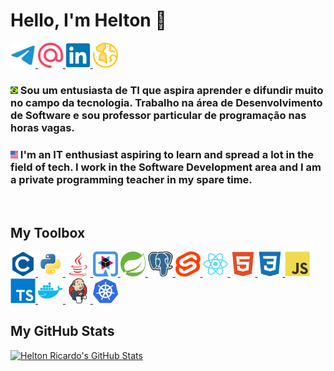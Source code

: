 # Hello, I'm Helton 🤠

<div style="display:inline-block">
    <a href="https://t.me/heltonricardo">
        <img src="assets/telegram.svg" title="Telegram: heltonricardo" height="40" width="40" />
    </a>
    <a href="mailto:contato@helton.info">
        <img src="assets/email.svg" title="E-mail: contato@helton.info" height="40" width="40" />
    </a>
    <a href="https://linkedin.com/in/heltonricardo">
        <img src="assets/linkedin.svg" title="LinkedIn: heltonricardo" height="40" width="40" />
    </a>
    <a href="https://helton.info">
        <img src="assets/site.svg" title="Site: helton.info" height="40" width="40" />
    </a>
</div>

<br />

### <img src="assets/br.svg" title="PT-BR" width="12" /> Sou um entusiasta de TI que aspira aprender e difundir muito no campo da tecnologia. Trabalho na área de Desenvolvimento de Software e sou professor particular de programação nas horas vagas.

### <img src="assets/us.svg" title="EN" width="12" /> I'm an IT enthusiast aspiring to learn and spread a lot in the field of tech. I work in the Software Development area and I am a private programming teacher in my spare time.

<br />

## My Toolbox

<div style="display:inline-block">
    <a href="https://github.com/search?l=C&q=user%3Aheltonricardo&type=Repositories">
        <img src="assets/c.svg" title="C" width="40" height="40"/>
    </a>
    <a href="https://github.com/search?l=Python&q=user%3Aheltonricardo&type=Repositories">
        <img src="assets/python.svg" title="Python" width="40" height="40"/>
    </a>
    <a href="https://github.com/search?l=Java&q=user%3Aheltonricardo&type=Repositories">
        <img src="assets/java.svg" title="Java" width="40" height="40"/>
    </a>
    <a href="https://quarkus.io/">
        <img src="assets/quarkus.svg" title="Quarkus" width="40" height="40"/>
    <a href="https://spring.io/">
        <img src="assets/spring.svg" title="Spring" width="40" height="40"/>
    </a>
    </a>
    <a href="https://www.postgresql.org">
        <img src="assets/postgresql.svg" title="PostgreSQL" width="40" height="40"/>
    </a>
    <a href="https://github.com/search?l=Svelte&q=user%3Aheltonricardo&type=Repositories">
        <img src="assets/svelte.svg" title="Svelte" width="40" height="40"/>
    </a>
    <a href="https://github.com/search?q=user%3Aheltonricardo+react&type=Repositories">
        <img src="assets/react.svg" title="React" width="40" height="40"/>
    </a>
    <a href="https://www.w3.org/html/">
        <img src="assets/html.svg" title="HTML5" width="40" height="40"/>
    </a>
    <a href="https://www.w3schools.com/css/">
        <img src="assets/css.svg" title="CSS3" width="40" height="40"/>
    </a>
    <a href="https://github.com/search?l=JavaScript&q=user%3Aheltonricardo&type=Repositories">
        <img src="assets/javascript.svg" title="JavaScript" width="40" height="40"/>
    </a>
    <a href="https://github.com/search?l=TypeScript&q=user%3Aheltonricardo&type=Repositories">
        <img src="assets/typescript.svg" title="TypeScript" width="40" height="40"/>
    </a>
    <a href="https://www.docker.com/">
        <img src="assets/docker.svg" title="Docker" width="40" height="40"/>
    </a>
    <a href="https://www.jenkins.io">
        <img src="assets/jenkins.svg" title="Jenkins" width="40" height="40"/>
    </a>
    <a href="https://kubernetes.io">
        <img src="assets/kubernetes.svg" title="Kubernetes" width="40" height="40"/>
    </a>
</div>

<br />

## My GitHub Stats

<a href="https://github.com/heltonricardo/github-readme-stats">
    <img title="Helton Ricardo's GitHub Stats"
src="https://github-readme-stats-alpha-ashen.vercel.app/api?username=heltonricardo&count_private=true&include_all_commits=true&show_icons=true&custom_title=Helton%20Ricardo&hide=contribs&hide_border=true&border_radius=8&theme=tokyonight&disable_animations=true" />
</a>
